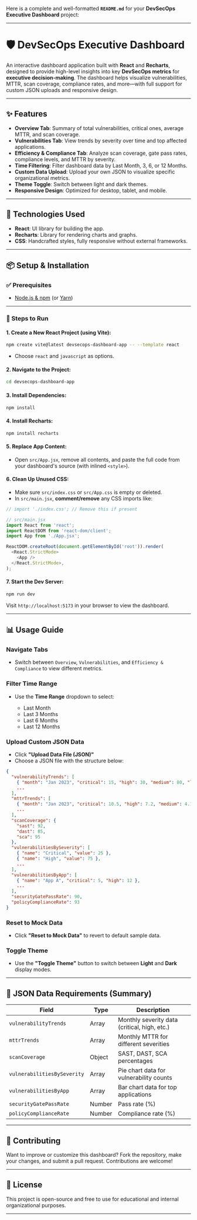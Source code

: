 Here is a complete and well-formatted **`README.md`** for your **DevSecOps Executive Dashboard** project:

---

# 🛡️ DevSecOps Executive Dashboard

An interactive dashboard application built with **React** and **Recharts**, designed to provide high-level insights into key **DevSecOps metrics** for **executive decision-making**. The dashboard helps visualize vulnerabilities, MTTR, scan coverage, compliance rates, and more—with full support for custom JSON uploads and responsive design.

---

## ✨ Features

* **Overview Tab**: Summary of total vulnerabilities, critical ones, average MTTR, and scan coverage.
* **Vulnerabilities Tab**: View trends by severity over time and top affected applications.
* **Efficiency & Compliance Tab**: Analyze scan coverage, gate pass rates, compliance levels, and MTTR by severity.
* **Time Filtering**: Filter dashboard data by Last Month, 3, 6, or 12 Months.
* **Custom Data Upload**: Upload your own JSON to visualize specific organizational metrics.
* **Theme Toggle**: Switch between light and dark themes.
* **Responsive Design**: Optimized for desktop, tablet, and mobile.

---

## 🧰 Technologies Used

* **React**: UI library for building the app.
* **Recharts**: Library for rendering charts and graphs.
* **CSS**: Handcrafted styles, fully responsive without external frameworks.

---

## 📦 Setup & Installation

### ✅ Prerequisites

* [Node.js & npm](https://nodejs.org/) (or [Yarn](https://yarnpkg.com/))

---

### 🚀 Steps to Run

#### 1. Create a New React Project (using Vite):

```bash
npm create vite@latest devsecops-dashboard-app -- --template react
```

* Choose `react` and `javascript` as options.

#### 2. Navigate to the Project:

```bash
cd devsecops-dashboard-app
```

#### 3. Install Dependencies:

```bash
npm install
```

#### 4. Install Recharts:

```bash
npm install recharts
```

#### 5. Replace App Content:

* Open `src/App.jsx`, remove all contents, and paste the full code from your dashboard's source (with inlined `<style>`).

#### 6. Clean Up Unused CSS:

* Make sure `src/index.css` or `src/App.css` is empty or deleted.
* In `src/main.jsx`, **comment/remove** any CSS imports like:

```js
// import './index.css'; // Remove this if present
```

```js
// src/main.jsx
import React from 'react';
import ReactDOM from 'react-dom/client';
import App from './App.jsx';

ReactDOM.createRoot(document.getElementById('root')).render(
  <React.StrictMode>
    <App />
  </React.StrictMode>,
);
```

#### 7. Start the Dev Server:

```bash
npm run dev
```

Visit `http://localhost:5173` in your browser to view the dashboard.

---

## 📊 Usage Guide

### Navigate Tabs

* Switch between `Overview`, `Vulnerabilities`, and `Efficiency & Compliance` to view different metrics.

### Filter Time Range

* Use the **Time Range** dropdown to select:

  * Last Month
  * Last 3 Months
  * Last 6 Months
  * Last 12 Months

### Upload Custom JSON Data

* Click **"Upload Data File (JSON)"**
* Choose a JSON file with the structure below:

```json
{
  "vulnerabilityTrends": [
    { "month": "Jan 2023", "critical": 15, "high": 30, "medium": 80, "low": 120, "new": 50, "resolved": 45 },
    ...
  ],
  "mttrTrends": [
    { "month": "Jan 2023", "critical": 10.5, "high": 7.2, "medium": 4.1 },
    ...
  ],
  "scanCoverage": {
    "sast": 92,
    "dast": 85,
    "sca": 95
  },
  "vulnerabilitiesBySeverity": [
    { "name": "Critical", "value": 25 },
    { "name": "High", "value": 75 },
    ...
  ],
  "vulnerabilitiesByApp": [
    { "name": "App A", "critical": 5, "high": 12 },
    ...
  ],
  "securityGatePassRate": 90,
  "policyComplianceRate": 93
}
```

### Reset to Mock Data

* Click **"Reset to Mock Data"** to revert to default sample data.

### Toggle Theme

* Use the **"Toggle Theme"** button to switch between **Light** and **Dark** display modes.

---

## 🧾 JSON Data Requirements (Summary)

| Field                       | Type   | Description                                  |
| --------------------------- | ------ | -------------------------------------------- |
| `vulnerabilityTrends`       | Array  | Monthly severity data (critical, high, etc.) |
| `mttrTrends`                | Array  | Monthly MTTR for different severities        |
| `scanCoverage`              | Object | SAST, DAST, SCA percentages                  |
| `vulnerabilitiesBySeverity` | Array  | Pie chart data for vulnerability counts      |
| `vulnerabilitiesByApp`      | Array  | Bar chart data for top applications          |
| `securityGatePassRate`      | Number | Pass rate (%)                                |
| `policyComplianceRate`      | Number | Compliance rate (%)                          |

---

## 🤝 Contributing

Want to improve or customize this dashboard? Fork the repository, make your changes, and submit a pull request. Contributions are welcome!

---

## 📄 License

This project is open-source and free to use for educational and internal organizational purposes.

---


